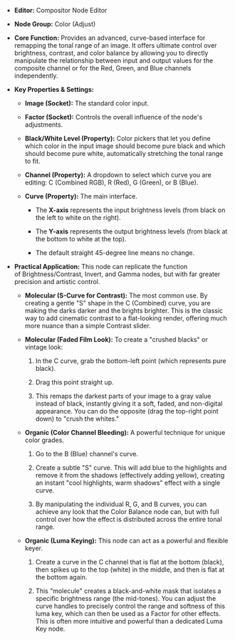 - **Editor:** Compositor Node Editor
    
- **Node Group:** Color (Adjust)
    
- **Core Function:** Provides an advanced, curve-based interface for remapping the tonal range of an image. It offers ultimate control over brightness, contrast, and color balance by allowing you to directly manipulate the relationship between input and output values for the composite channel or for the Red, Green, and Blue channels independently.
    
- **Key Properties & Settings:**
    
    - **Image (Socket):** The standard color input.
        
    - **Factor (Socket):** Controls the overall influence of the node's adjustments.
        
    - **Black/White Level (Property):** Color pickers that let you define which color in the input image should become pure black and which should become pure white, automatically stretching the tonal range to fit.
        
    - **Channel (Property):** A dropdown to select which curve you are editing: C (Combined RGB), R (Red), G (Green), or B (Blue).
        
    - **Curve (Property):** The main interface.
        
        - The **X-axis** represents the input brightness levels (from black on the left to white on the right).
            
        - The **Y-axis** represents the output brightness levels (from black at the bottom to white at the top).
            
        - The default straight 45-degree line means no change.
            
- **Practical Application:** This node can replicate the function of Brightness/Contrast, Invert, and Gamma nodes, but with far greater precision and artistic control.
    
    - **Molecular (S-Curve for Contrast):** The most common use. By creating a gentle "S" shape in the C (Combined) curve, you are making the darks darker and the brights brighter. This is the classic way to add cinematic contrast to a flat-looking render, offering much more nuance than a simple Contrast slider.
        
    - **Molecular (Faded Film Look):** To create a "crushed blacks" or vintage look:
        
        1. In the C curve, grab the bottom-left point (which represents pure black).
            
        2. Drag this point straight up.
            
        3. This remaps the darkest parts of your image to a gray value instead of black, instantly giving it a soft, faded, and non-digital appearance. You can do the opposite (drag the top-right point down) to "crush the whites."
            
    - **Organic (Color Channel Bleeding):** A powerful technique for unique color grades.
        
        1. Go to the B (Blue) channel's curve.
            
        2. Create a subtle "S" curve. This will add blue to the highlights and remove it from the shadows (effectively adding yellow), creating an instant "cool highlights, warm shadows" effect with a single curve.
            
        3. By manipulating the individual R, G, and B curves, you can achieve any look that the Color Balance node can, but with full control over how the effect is distributed across the entire tonal range.
            
    - **Organic (Luma Keying):** This node can act as a powerful and flexible keyer.
        
        1. Create a curve in the C channel that is flat at the bottom (black), then spikes up to the top (white) in the middle, and then is flat at the bottom again.
            
        2. This "molecule" creates a black-and-white mask that isolates a specific brightness range (the mid-tones). You can adjust the curve handles to precisely control the range and softness of this luma key, which can then be used as a Factor for other effects. This is often more intuitive and powerful than a dedicated Luma Key node.